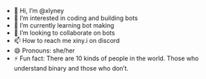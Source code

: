 - 👋 Hi, I’m @xlyney
- 👀 I’m interested in coding and building bots
- 🌱 I’m currently learning bot making
- 💞️ I’m looking to collaborate on bots
- 📫 How to reach me xiny.i on discord
- 😄 Pronouns: she/her
- ⚡ Fun fact: There are 10 kinds of people in the world. Those who understand binary and those who don’t.

<!---
xlyney/xlyney is a ✨ special ✨ repository because its `README.md` (this file) appears on your GitHub profile.
You can click the Preview link to take a look at your changes.
--->

